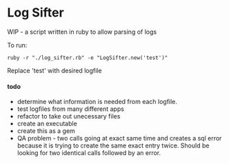 # Log Sifter

WIP - a script written in ruby to allow parsing of logs

To run:
```
ruby -r "./log_sifter.rb" -e "LogSifter.new('test')"
```

Replace 'test' with desired logfile

#### todo
* determine what information is needed from each logfile.
* test logfiles from many different apps
* refactor to take out unecessary files
* create an executable
* create this as a gem
* QA problem - two calls going at exact same time and creates a sql error because it is trying to create the same exact entry twice. Should be looking for two identical calls followed by an error.
